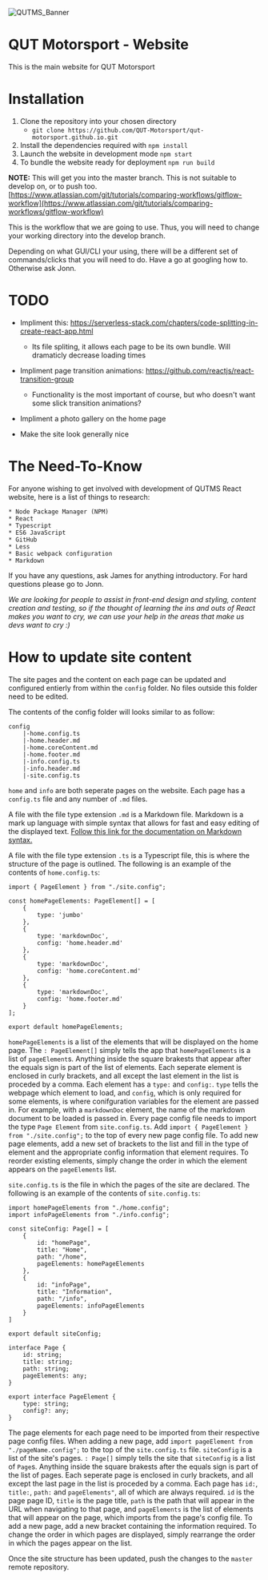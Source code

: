 ![QUTMS_Banner](https://raw.githubusercontent.com/Technosasquach/QUTMS_Master/master/src/qutmsBanner.jpg)

# QUT Motorsport - Website

This is the main website for QUT Motorsport

# Installation

1. Clone the repository into your chosen directory
    * `git clone https://github.com/QUT-Motorsport/qut-motorsport.github.io.git`
2. Install the dependencies required with `npm install`
3. Launch the website in development mode `npm start`
4. To bundle the website ready for deployment `npm run build`

<b>NOTE:</b> This will get you into the master branch. This is not suitable to develop on, or to push too. [https://www.atlassian.com/git/tutorials/comparing-workflows/gitflow-workflow](https://www.atlassian.com/git/tutorials/comparing-workflows/gitflow-workflow)

This is the workflow that we are going to use. Thus, you will need to change your working directory into the develop branch.

Depending on what GUI/CLI your using, there will be a different set of commands/clicks that you will need to do. Have a go at googling how to. Otherwise ask Jonn.

# TODO

* Impliment this: https://serverless-stack.com/chapters/code-splitting-in-create-react-app.html
    * Its file spliting, it allows each page to be its own bundle. Will dramaticly decrease loading times

* Impliment page transition animations: https://github.com/reactjs/react-transition-group
    * Functionality is the most important of course, but who doesn't want some slick transition animations?

* Impliment a photo gallery on the home page

* Make the site look generally nice

# The Need-To-Know

For anyone wishing to get involved with development of QUTMS React website, here is a list of things to research:

    * Node Package Manager (NPM)
    * React
    * Typescript
    * ES6 JavaScript
    * GitHub
    * Less
    * Basic webpack configuration
    * Markdown

If you have any questions, ask James for anything introductory. For hard questions please go to Jonn.

*We are looking for people to assist in front-end design and styling, content creation and testing, so if the thought of learning the ins and outs of React makes you want to cry, we can use your help in the areas that make us devs want to cry :)*

# How to update site content

The site pages and the content on each page can be updated and configured entierly from within the `config` folder. No files outside this folder need to be edited.

The contents of the config folder will looks similar to as follow:

    config
        |-home.config.ts
        |-home.header.md
        |-home.coreContent.md
        |-home.footer.md
        |-info.config.ts
        |-info.header.md
        |-site.config.ts

`home` and `info` are both seperate pages on the website. Each page has a `config.ts` file and any number of `.md` files.

A file with the file type extension `.md` is a Markdown file. Markdown is a mark up language with simple syntax that allows for fast and easy editing of the displayed text. [Follow this link for the documentation on Markdown syntax.](https://github.com/adam-p/markdown-here/wiki/Markdown-Cheatsheet "Markdown Cheat Sheet")

A file with the file type extension `.ts` is a Typescript file, this is where the structure of the page is outlined. The following is an example of the contents of `home.config.ts`:
 
    import { PageElement } from "./site.config";

    const homePageElements: PageElement[] = [
        {
            type: 'jumbo'
        },
        {
            type: 'markdownDoc',
            config: 'home.header.md'
        },
        {
            type: 'markdownDoc',
            config: 'home.coreContent.md'
        },
        {
            type: 'markdownDoc',
            config: 'home.footer.md'
        }
    ];

    export default homePageElements;

`homePageElements` is a list of the elements that will be displayed on the home page. The `: PageElement[]` simply tells the app that `homePageElements` is a list of `pageElement`s. Anything inside the square brakests that appear after the equals sign is part of the list of elements. Each seperate element is enclosed in curly brackets, and all except the last element in the list is proceded by a comma. Each element has a `type:` and `config:`. `type` tells the webpage which element to load, and `config`, which is only required for some elements, is where conifguration variables for the element are passed in. For example, with a `markdownDoc` element, the name of the markdown document to be loaded is passed in. Every page config file needs to import the type `Page Element` from `site.config.ts`. Add `import { PageElement } from "./site.config";` to the top of every new page config file. To add new page elements, add a new set of brackets to the list and fill in the type of element and the appropriate config information that element requires. To reorder existing elements, simply change the order in which the element appears on the `pageElements` list.

`site.config.ts` is the file in which the pages of the site are declared. The following is an example of the contents of `site.config.ts`:

    import homePageElements from "./home.config";
    import infoPageElements from "./info.config";

    const siteConfig: Page[] = [
        {
            id: "homePage",
            title: "Home",
            path: "/home",
            pageElements: homePageElements   
        },
        {
            id: "infoPage",
            title: "Information",
            path: "/info",
            pageElements: infoPageElements     
        }
    ]

    export default siteConfig;

    interface Page {
        id: string;
        title: string;
        path: string;
        pageElements: any;
    }

    export interface PageElement {
        type: string;
        config?: any;
    }

The page elements for each page need to be imported from their respective page config files. When adding a new page, add `import pageElement from "./pageName.config";` to the top of the `site.config.ts` file. `siteConfig` is a list of the site's pages. `: Page[]` simply tells the site that `siteConfig` is a list of `Page`s. Anything inside the square brakests after the equals sign is part of the list of pages. Each seperate page is enclosed in curly brackets, and all except the last page in the list is proceded by a comma. Each page has `id:`, `title:`, `path:` and `pageElements"`, all of which are always required. `id` is the page page ID, `title` is the page title, `path` is the path that will appear in the URL when navigating to that page, and `pageElements` is the list of elements that will appear on the page, which imports from the page's config file. To add a new page, add a new bracket containing the information required. To change the order in which pages are displayed, simply rearrange the order in which the pages appear on the list.

Once the site structure has been updated, push the changes to the `master` remote repository. 